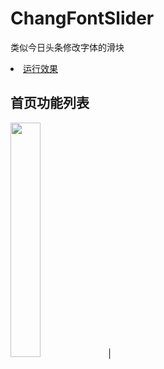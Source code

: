 # ChangFontSlider
类似今日头条修改字体的滑块

<li><a href="#homeList">运行效果</a></li>

<h2><a id="homeList">首页功能列表</a></h2>
<div>
<img src="https://github.com/DoubleYao/ChangFontSlider/blob/master/修改字体.mov" width="31%">|
</div>


